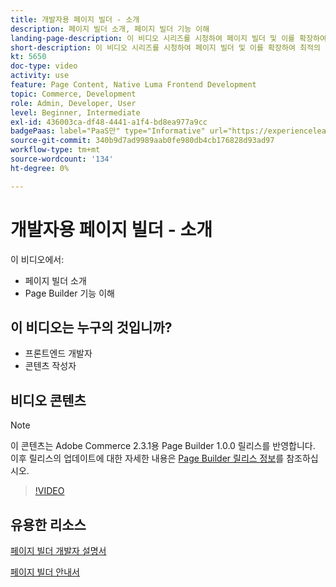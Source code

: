 ```yaml
---
title: 개발자용 페이지 빌더 - 소개
description: 페이지 빌더 소개, 페이지 빌더 기능 이해
landing-page-description: 이 비디오 시리즈를 시청하여 페이지 빌더 및 이를 확장하여 최적의  [!DNL Commerce] 상점 경험을 만드는 방법에 대해 알아보십시오.
short-description: 이 비디오 시리즈를 시청하여 페이지 빌더 및 이를 확장하여 최적의  [!DNL Commerce] 상점 경험을 만드는 방법에 대해 알아보십시오.
kt: 5650
doc-type: video
activity: use
feature: Page Content, Native Luma Frontend Development
topic: Commerce, Development
role: Admin, Developer, User
level: Beginner, Intermediate
exl-id: 436003ca-df48-4441-a1f4-bd8ea977a9cc
badgePaas: label="PaaS만" type="Informative" url="https://experienceleague.adobe.com/ko/docs/commerce/user-guides/product-solutions" tooltip="Adobe Commerce 온 클라우드 프로젝트(Adobe 관리 PaaS 인프라) 및 온프레미스 프로젝트에만 적용됩니다."
source-git-commit: 340b9d7ad9989aab0fe980db4cb176828d93ad97
workflow-type: tm+mt
source-wordcount: '134'
ht-degree: 0%

---
```


# 개발자용 페이지 빌더 - 소개

이 비디오에서:

- 페이지 빌더 소개
- Page Builder 기능 이해

## 이 비디오는 누구의 것입니까?

- 프론트엔드 개발자
- 콘텐츠 작성자

## 비디오 콘텐츠

>[!NOTE]
>
>이 콘텐츠는 Adobe Commerce 2.3.1용 Page Builder 1.0.0 릴리스를 반영합니다. 이후 릴리스의 업데이트에 대한 자세한 내용은 [Page Builder 릴리스 정보](https://experienceleague.adobe.com/docs/commerce-admin/page-builder/release-notes.html?lang=ko)를 참조하십시오.

>[!VIDEO](https://video.tv.adobe.com/v/35709?quality=12&learn=on)

## 유용한 리소스

[페이지 빌더 개발자 설명서](https://developer.adobe.com/commerce/frontend-core/page-builder/)

[페이지 빌더 안내서](https://experienceleague.adobe.com/docs/commerce-admin/page-builder/introduction.html?lang=ko)
